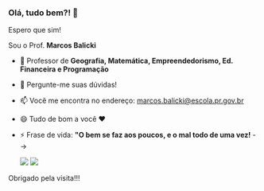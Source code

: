 ### Olá, tudo bem?! 👋
Espero que sim!


Sou o Prof. **Marcos Balicki**
- 🔭 Professor de **Geografia, Matemática, Empreendedorismo, Ed. Financeira e Programação**
  
- 💬 Pergunte-me suas dúvidas!
- 📫 Você me encontra no endereço: marcos.balicki@escola.pr.gov.br
- 😄 Tudo de bom a você ❤
- ⚡ Frase de vida: **"O bem se faz aos poucos, e o mal todo de uma vez!**
-->

  ![](https://github.com/marcosbalicki/marcosbalicki/assets/165909256/fe4c0761-fbcc-4886-a1a8-139560ac18f3) ![](https://media1.tenor.com/m/SKQbAF9jRO0AAAAd/dog-tornado.gif)


Obrigado pela visita!!!
